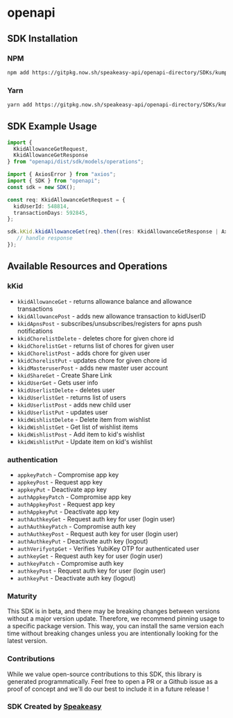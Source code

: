 # openapi

<!-- Start SDK Installation -->
## SDK Installation

### NPM

```bash
npm add https://gitpkg.now.sh/speakeasy-api/openapi-directory/SDKs/kumpeapps.com/5.0.0/typescript
```

### Yarn

```bash
yarn add https://gitpkg.now.sh/speakeasy-api/openapi-directory/SDKs/kumpeapps.com/5.0.0/typescript
```
<!-- End SDK Installation -->

## SDK Example Usage
<!-- Start SDK Example Usage -->
```typescript
import {
  KkidAllowanceGetRequest,
  KkidAllowanceGetResponse
} from "openapi/dist/sdk/models/operations";

import { AxiosError } from "axios";
import { SDK } from "openapi";
const sdk = new SDK();

const req: KkidAllowanceGetRequest = {
  kidUserId: 548814,
  transactionDays: 592845,
};

sdk.kKid.kkidAllowanceGet(req).then((res: KkidAllowanceGetResponse | AxiosError) => {
   // handle response
});
```
<!-- End SDK Example Usage -->

<!-- Start SDK Available Operations -->
## Available Resources and Operations


### kKid

* `kkidAllowanceGet` - returns allowance balance and allowance transactions
* `kkidAllowancePost` - adds new allowance transaction to kidUserID
* `kkidApnsPost` - subscribes/unsubscribes/registers for apns push notifications
* `kkidChorelistDelete` - deletes chore for given chore id
* `kkidChorelistGet` - returns list of chores for given user
* `kkidChorelistPost` - adds chore for given user
* `kkidChorelistPut` - updates chore for given chore id
* `kkidMasteruserPost` - adds new master user account
* `kkidShareGet` - Create Share Link
* `kkidUserGet` - Gets user info
* `kkidUserlistDelete` - deletes user
* `kkidUserlistGet` - returns list of users
* `kkidUserlistPost` - adds new child user
* `kkidUserlistPut` - updates user
* `kkidWishlistDelete` - Delete item from wishlist
* `kkidWishlistGet` - Get list of wishlist items
* `kkidWishlistPost` - Add item to kid's wishlist
* `kkidWishlistPut` - Update item on kid's wishlist

### authentication

* `appkeyPatch` - Compromise app key
* `appkeyPost` - Request app key
* `appkeyPut` - Deactivate app key
* `authAppkeyPatch` - Compromise app key
* `authAppkeyPost` - Request app key
* `authAppkeyPut` - Deactivate app key
* `authAuthkeyGet` - Request auth key for user (login user)
* `authAuthkeyPatch` - Compromise auth key
* `authAuthkeyPost` - Request auth key for user (login user)
* `authAuthkeyPut` - Deactivate auth key (logout)
* `authVerifyotpGet` - Verifies YubiKey OTP for authenticated user
* `authkeyGet` - Request auth key for user (login user)
* `authkeyPatch` - Compromise auth key
* `authkeyPost` - Request auth key for user (login user)
* `authkeyPut` - Deactivate auth key (logout)
<!-- End SDK Available Operations -->

### Maturity

This SDK is in beta, and there may be breaking changes between versions without a major version update. Therefore, we recommend pinning usage
to a specific package version. This way, you can install the same version each time without breaking changes unless you are intentionally
looking for the latest version.

### Contributions

While we value open-source contributions to this SDK, this library is generated programmatically.
Feel free to open a PR or a Github issue as a proof of concept and we'll do our best to include it in a future release !

### SDK Created by [Speakeasy](https://docs.speakeasyapi.dev/docs/using-speakeasy/client-sdks)

